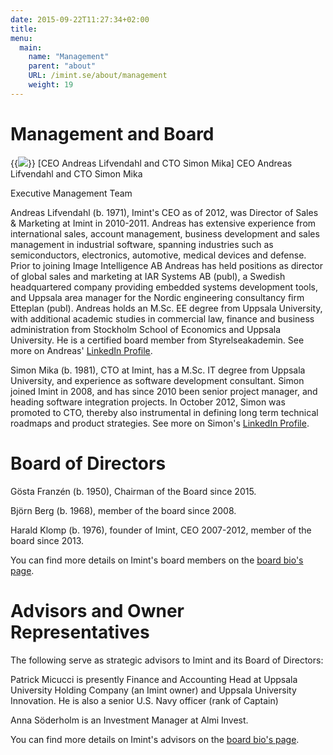 ```yaml
---
date: 2015-09-22T11:27:34+02:00
title: 
menu:
  main:
    name: "Management"
    parent: "about"
    URL: /imint.se/about/management
    weight: 19
---
```


# Management and Board
{{<img src="img/about/management/imint_management.jpg" class="small-image floatright">}}
[CEO Andreas Lifvendahl and CTO Simon Mika] CEO Andreas Lifvendahl and CTO Simon Mika


Executive Management Team

Andreas Lifvendahl (b. 1971), Imint's CEO as of 2012, was Director of Sales & Marketing at Imint in 2010-2011. Andreas has extensive experience from international sales, account management, business development and sales management in industrial software, spanning industries such as semiconductors, electronics, automotive, medical devices and defense. Prior to joining Image Intelligence AB Andreas has held positions as director of global sales and marketing at IAR Systems AB (publ), a Swedish headquartered company providing embedded systems development tools, and Uppsala area manager for the Nordic engineering consultancy firm Etteplan (publ). Andreas holds an M.Sc. EE degree from Uppsala University, with additional academic studies in commercial law, finance and business administration from Stockholm School of Economics and Uppsala University. He is a certified board member from Styrelseakademin. See more on Andreas' [LinkedIn Profile](https://www.linkedin.com/in/andreaslifvendahl "Andreas Lifvendahl @ LinkedIn").

Simon Mika (b. 1981), CTO at Imint, has a M.Sc. IT degree from Uppsala University, and experience as software development consultant. Simon joined Imint in 2008, and has since 2010 been senior project manager, and heading software integration projects. In October 2012, Simon was promoted to CTO, thereby also instrumental in defining long term technical roadmaps and product strategies. See more on Simon's [LinkedIn Profile](https://www.linkedin.com/in/simonmika "Simon Mika @ LinkedIn").

# Board of Directors

Gösta Franzén (b. 1950), Chairman of the Board since 2015.

Björn Berg (b. 1968), member of the board since 2008.

Harald Klomp (b. 1976), founder of Imint, CEO 2007-2012, member of the board since 2013.

You can find more details on Imint's board members on the [board bio's page](imint.se/about/management/board-and-advisor-bios "Board and Advisors").

# Advisors and Owner Representatives

The following serve as strategic advisors to Imint and its Board of Directors:

Patrick Micucci is presently Finance and Accounting Head at Uppsala University Holding Company (an Imint owner) and Uppsala University Innovation. He is also a senior U.S. Navy officer (rank of Captain)

Anna Söderholm is an Investment Manager at Almi Invest.

You can find more details on Imint's advisors on the [board bio's page](imint.se/about/board-and-advisor-bios/ "Board and Advisors").
